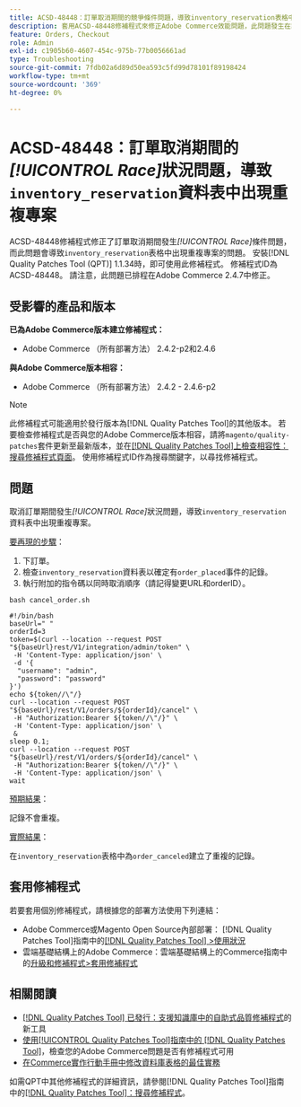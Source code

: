 ```yaml
---
title: ACSD-48448：訂單取消期間的競爭條件問題，導致inventory_reservation表格中出現重複專案
description: 套用ACSD-48448修補程式來修正Adobe Commerce效能問題，此問題發生在訂單取消期間，導致inventory_reservation表格中出現重複專案。
feature: Orders, Checkout
role: Admin
exl-id: c1905b60-4607-454c-975b-77b0056661ad
type: Troubleshooting
source-git-commit: 7fdb02a6d89d50ea593c5fd99d78101f89198424
workflow-type: tm+mt
source-wordcount: '369'
ht-degree: 0%

---
```


# ACSD-48448：訂單取消期間的&#x200B;*[!UICONTROL Race]*&#x200B;狀況問題，導致`inventory_reservation`資料表中出現重複專案

ACSD-48448修補程式修正了訂單取消期間發生&#x200B;*[!UICONTROL Race]*&#x200B;條件問題，而此問題會導致`inventory_reservation`表格中出現重複專案的問題。 安裝[!DNL Quality Patches Tool (QPT)] 1.1.34時，即可使用此修補程式。 修補程式ID為ACSD-48448。 請注意，此問題已排程在Adobe Commerce 2.4.7中修正。

## 受影響的產品和版本

**已為Adobe Commerce版本建立修補程式：**

* Adobe Commerce （所有部署方法） 2.4.2-p2和2.4.6

**與Adobe Commerce版本相容：**

* Adobe Commerce （所有部署方法） 2.4.2 - 2.4.6-p2

>[!NOTE]
>
>此修補程式可能適用於發行版本為[!DNL Quality Patches Tool]的其他版本。 若要檢查修補程式是否與您的Adobe Commerce版本相容，請將`magento/quality-patches`套件更新至最新版本，並在[[!DNL Quality Patches Tool]上檢查相容性：搜尋修補程式頁面](https://experienceleague.adobe.com/tools/commerce-quality-patches/index.html?lang=zh-Hant)。 使用修補程式ID作為搜尋關鍵字，以尋找修補程式。

## 問題

取消訂單期間發生&#x200B;*[!UICONTROL Race]*&#x200B;狀況問題，導致`inventory_reservation`資料表中出現重複專案。

<u>要再現的步驟</u>：

1. 下訂單。
1. 檢查`inventory_reservation`資料表以確定有`order_placed`事件的記錄。
1. 執行附加的指令碼以同時取消順序（請記得變更URL和orderID）。

`bash cancel_order.sh`

```
#!/bin/bash
baseUrl=" "
orderId=3
token=$(curl --location --request POST "${baseUrl}rest/V1/integration/admin/token" \
 -H 'Content-Type: application/json' \
 -d '{
  "username": "admin",
  "password": "password"
}')
echo ${token//\"/}
curl --location --request POST "${baseUrl}/rest/V1/orders/${orderId}/cancel" \
 -H "Authorization:Bearer ${token//\"/}" \
 -H 'Content-Type: application/json' \
 &
sleep 0.1;
curl --location --request POST "${baseUrl}/rest/V1/orders/${orderId}/cancel" \
 -H "Authorization:Bearer ${token//\"/}" \
 -H 'Content-Type: application/json' \
wait
```

<u>預期結果</u>：

記錄不會重複。

<u>實際結果</u>：

在`inventory_reservation`表格中為`order_canceled`建立了重複的記錄。

## 套用修補程式

若要套用個別修補程式，請根據您的部署方法使用下列連結：

* Adobe Commerce或Magento Open Source內部部署： [!DNL Quality Patches Tool]指南中的[[!DNL Quality Patches Tool] >使用狀況](/help/tools/quality-patches-tool/usage.md)
* 雲端基礎結構上的Adobe Commerce：雲端基礎結構上的Commerce指南中的[升級和修補程式>套用修補程式](https://experienceleague.adobe.com/docs/commerce-cloud-service/user-guide/develop/upgrade/apply-patches.html?lang=zh-Hant)

## 相關閱讀

* [[!DNL Quality Patches Tool] 已發行：支援知識庫中的自助式品質修補程式](https://experienceleague.adobe.com/zh-hant/docs/commerce-operations/tools/quality-patches-tool/quality-patches-tool-to-self-serve-quality-patches)的新工具
* [使用[!UICONTROL Quality Patches Tool]指南中的 [!DNL Quality Patches Tool]](/help/tools/quality-patches-tool/patches-available-in-qpt/check-patch-for-magento-issue-with-magento-quality-patches.md)，檢查您的Adobe Commerce問題是否有修補程式可用
* [在Commerce實作行動手冊中修改資料庫表格的最佳實務](https://experienceleague.adobe.com/zh-hant/docs/commerce-operations/implementation-playbook/best-practices/development/modifying-core-and-third-party-tables#why-adobe-recommends-avoiding-modifications)

如需QPT中其他修補程式的詳細資訊，請參閱[!DNL Quality Patches Tool]指南中的[[!DNL Quality Patches Tool]：搜尋修補程式](https://experienceleague.adobe.com/tools/commerce-quality-patches/index.html?lang=zh-Hant)。
